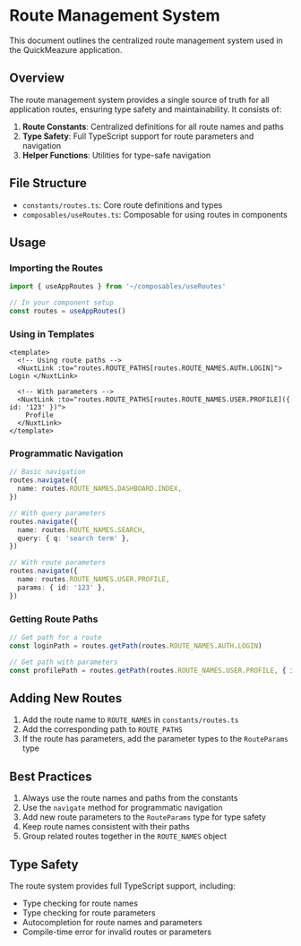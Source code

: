 # Route Management System

This document outlines the centralized route management system used in the QuickMeazure application.

## Overview

The route management system provides a single source of truth for all application routes, ensuring type safety and maintainability. It consists of:

1. **Route Constants**: Centralized definitions for all route names and paths
2. **Type Safety**: Full TypeScript support for route parameters and navigation
3. **Helper Functions**: Utilities for type-safe navigation

## File Structure

- `constants/routes.ts`: Core route definitions and types
- `composables/useRoutes.ts`: Composable for using routes in components

## Usage

### Importing the Routes

```typescript
import { useAppRoutes } from '~/composables/useRoutes'

// In your component setup
const routes = useAppRoutes()
```

### Using in Templates

```vue
<template>
  <!-- Using route paths -->
  <NuxtLink :to="routes.ROUTE_PATHS[routes.ROUTE_NAMES.AUTH.LOGIN]"> Login </NuxtLink>

  <!-- With parameters -->
  <NuxtLink :to="routes.ROUTE_PATHS[routes.ROUTE_NAMES.USER.PROFILE]({ id: '123' })">
    Profile
  </NuxtLink>
</template>
```

### Programmatic Navigation

```typescript
// Basic navigation
routes.navigate({
  name: routes.ROUTE_NAMES.DASHBOARD.INDEX,
})

// With query parameters
routes.navigate({
  name: routes.ROUTE_NAMES.SEARCH,
  query: { q: 'search term' },
})

// With route parameters
routes.navigate({
  name: routes.ROUTE_NAMES.USER.PROFILE,
  params: { id: '123' },
})
```

### Getting Route Paths

```typescript
// Get path for a route
const loginPath = routes.getPath(routes.ROUTE_NAMES.AUTH.LOGIN)

// Get path with parameters
const profilePath = routes.getPath(routes.ROUTE_NAMES.USER.PROFILE, { id: '123' })
```

## Adding New Routes

1. Add the route name to `ROUTE_NAMES` in `constants/routes.ts`
2. Add the corresponding path to `ROUTE_PATHS`
3. If the route has parameters, add the parameter types to the `RouteParams` type

## Best Practices

1. Always use the route names and paths from the constants
2. Use the `navigate` method for programmatic navigation
3. Add new route parameters to the `RouteParams` type for type safety
4. Keep route names consistent with their paths
5. Group related routes together in the `ROUTE_NAMES` object

## Type Safety

The route system provides full TypeScript support, including:

- Type checking for route names
- Type checking for route parameters
- Autocompletion for route names and parameters
- Compile-time error for invalid routes or parameters
